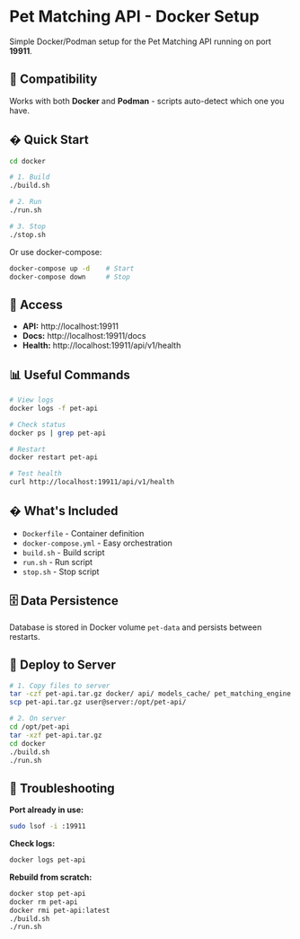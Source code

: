 # Pet Matching API - Docker Setup

Simple Docker/Podman setup for the Pet Matching API running on port **19911**.

## 🐳 Compatibility

Works with both **Docker** and **Podman** - scripts auto-detect which one you have.

## � Quick Start

```bash
cd docker

# 1. Build
./build.sh

# 2. Run
./run.sh

# 3. Stop
./stop.sh
```

Or use docker-compose:

```bash
docker-compose up -d    # Start
docker-compose down     # Stop
```

## 📡 Access

- **API:** http://localhost:19911
- **Docs:** http://localhost:19911/docs
- **Health:** http://localhost:19911/api/v1/health

## 📊 Useful Commands

```bash
# View logs
docker logs -f pet-api

# Check status
docker ps | grep pet-api

# Restart
docker restart pet-api

# Test health
curl http://localhost:19911/api/v1/health
```

## � What's Included

- `Dockerfile` - Container definition
- `docker-compose.yml` - Easy orchestration
- `build.sh` - Build script
- `run.sh` - Run script
- `stop.sh` - Stop script

## 🗄️ Data Persistence

Database is stored in Docker volume `pet-data` and persists between restarts.

## 🚢 Deploy to Server

```bash
# 1. Copy files to server
tar -czf pet-api.tar.gz docker/ api/ models_cache/ pet_matching_engine.py
scp pet-api.tar.gz user@server:/opt/pet-api/

# 2. On server
cd /opt/pet-api
tar -xzf pet-api.tar.gz
cd docker
./build.sh
./run.sh
```

## 🐛 Troubleshooting

**Port already in use:**
```bash
sudo lsof -i :19911
```

**Check logs:**
```bash
docker logs pet-api
```

**Rebuild from scratch:**
```bash
docker stop pet-api
docker rm pet-api
docker rmi pet-api:latest
./build.sh
./run.sh
```
